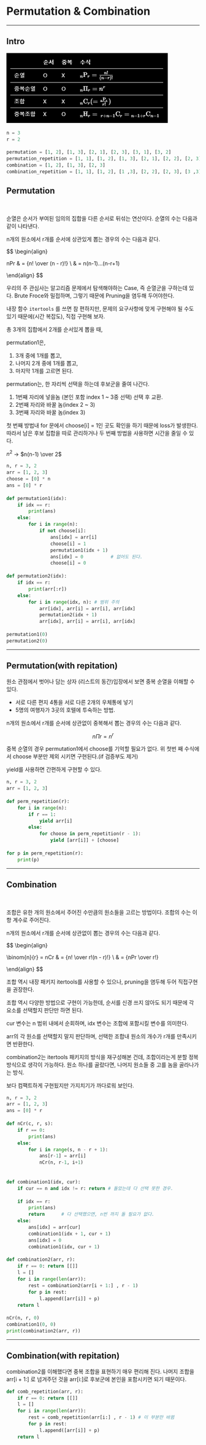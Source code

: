# Permutation & Combination
---
## Intro

![](./cp1.PNG)


```python
n = 3
r = 2

permutation = [1, 2], [1, 3], [2, 1], [2, 3], [3, 1], [3, 2]
permutation_repetition = [1, 1], [1, 2], [1, 3], [2, 1], [2, 2], [2, 3], [3, 1], [3, 2], [3, 3]
combination = [1, 2], [1, 3], [2, 3]
combination_repetition = [1, 1], [1, 2], [1 ,3], [2, 2], [2, 3], [3 ,3]
```


## Permutation
<br>

순열은 순서가 부여된 임의의 집합을 다른 순서로 뒤섞는 연산이다. 순열의 수는 다음과 같이 나타낸다.

n개의 원소에서 r개를 순서에 상관있게 뽑는 경우의 수는 다음과 같다.

$$
\begin{align}

nPr & = {n! \over (n - r)!} \\
& = n(n-1)...(n-r+1)
    
\end{align}
$$

우리의 주 관심사는 알고리즘 문제에서 탐색해야하는 Case, 즉 순열군을 구하는데 있다. Brute Froce와 밀접하며, 그렇기 때문에 Pruning을 염두해 두어야한다. 

내장 함수 `itertools` 를 쓰면 참 편하지만, 문제의 요구사항에 맞게 구현해야 될 수도 있기 때문에(시간 복잡도), 직접 구현해 보자.


총 3개의 집합에서 2개를 순서있게 뽑을 때, 

permutation1은,
1. 3개 중에 1개를 뽑고,
2. 나머지 2개 중에 1개를 뽑고,
3. 마지막 1개를 고르면 된다.

permutation는, 한 자리씩 선택을 하는데 후보군을 줄여 나간다.
1. 1번째 자리에 넣을놈 (본인 포함 index 1 ~ 3중 선택) 선택 후 교환.
2. 2번째 자리와 바꿀 놈(index 2 ~ 3)
3. 3번째 자리와 바꿀 놈(index 3)

첫 번째 방법내 for 문에서 choose[i] = 1인 곳도 확인을 하기 때문에 loss가 발생한다. 따라서 남은 후보 집합을 따로 관리하거나 두 번째 방법을 사용하면 시간을 줄일 수 있다.

$n^2$ -> $n(n-1) \over 2$


```python
n, r = 3, 2
arr = [1, 2, 3]
choose = [0] * n
ans = [0] * r

def permutation1(idx):
    if idx == r:
        print(ans)
    else:
        for i in range(n):
            if not choose[i]:
                ans[idx] = arr[i]
                choose[i] = 1
                permutation1(idx + 1)
                ans[idx] = 0          # 없어도 된다.
                choose[i] = 0

def permutation2(idx):
    if idx == r:
        print(arr[:r])
    else:
        for i in range(idx, n): # 범위 주의 
            arr[idx], arr[i] = arr[i], arr[idx]
            permutation2(idx + 1)
            arr[idx], arr[i] = arr[i], arr[idx]

permutation1(0)            
permutation2(0)
```
---
## Permutation(with repitation)

원소 관점에서 벗어나 담는 상자 (리스트의 동간)입장에서 보면 중복 순열을 이해할 수 있다.

- 서로 다른 편지 4통을 서로 다른 2개의 우체통에 넣기
- 5명의 여행자가 3곳의 호텔에 투숙하는 방법.


n개의 원소에서 r개를 순서에 상관없이 중복해서 뽑는 경우의 수는 다음과 같다.

$$
n\Pi r = n^r
$$

중복 순열의 경우 permutation1에서 choose를 기억할 필요가 없다.
위 첫번 째 수식에서 choose 부분만 제외 시키면 구현된다.(if 검증부도 제거)

yield를 사용하면 간편하게 구현할 수 있다.

```python 
n, r = 3, 2
arr = [1, 2, 3]

def perm_repetition(r):
    for i in range(n):
        if r == 1:
            yield arr[i]
        else:
            for choose in perm_repetition(r - 1):
                yield [arr[i]] + [choose]

for p in perm_repetition(r):
    print(p)

```

---

## Combination
<br>

조합은 유한 개의 원소에서 주어진 수만큼의 원소들을 고르는 방법이다. 조합의 수는 이항 계수로 주어진다.

n개의 원소에서 r개를 순서에 상관없이 뽑는 경우의 수는 다음과 같다.

$$
\begin{align}

\binom{n}{r} = nCr & = {n! \over r!(n - r)!} \\
& = {nPr \over r!}
    
\end{align}
$$

조합 역시 내장 패키지 itertools를 사용할 수 있으나, pruning을 염두해 두어 직접구현을 권장한다.


조합 역시 다양한 방법으로 구현이 가능한데, 순서를 신경 쓰지 않아도 되기 때문에 각 요소를 선택할지 판단만 하면 된다.

cur 변수는 n 범위 내에서 순회하며, idx 변수는 조합에 포함시킬 변수를 의미한다.

arr의 각 원소를 선택할지 말지 판단하며, 선택한 조합내 원소의 개수가 r개를 만족시키면 반환한다.

combination2는 itertools 패키지의 방식을 재구성해본 건데, 조합이라는게 분할 정복 방식으로 생각이 가능하다. 원소 하나를 골랐다면, 나머지 원소들 중 고를 놈을 골라나가는 방식. 

보다 컴팩트하게 구현됬지만 가지치기가 까다로워 보인다. 


```python
n, r = 3, 2
arr = [1, 2, 3]
ans = [0] * r

def nCr(c, r, s):
    if r == 0:
        print(ans)
    else:
        for i in range(s, n - r + 1):
            ans[r-1] = arr[i]
            nCr(n, r-1, i+1)


def combination1(idx, cur):
    if cur == n and idx != r: return # 돌았는데 다 선택 못한 경우.

    if idx == r:
        print(ans)
        return      # 다 선택했으면, n번 까지 돌 필요가 없다.
    else:
        ans[idx] = arr[cur]
        combination1(idx + 1, cur + 1)
        ans[idx] = 0
        combination1(idx, cur + 1)

def combination2(arr, r):
    if r == 0: return [[]]
    l = []
    for i in range(len(arr)):
        rest = combination2(arr[i + 1:] , r - 1)
        for p in rest:
            l.append([arr[i]] + p)
    return l

nCr(n, r, 0)
combination1(0, 0)
print(combination2(arr, r))

```

---

## Combination(with repitation)


combination2를 이해했다면 중복 조합을 표현하기 매우 편리해 진다. 나머지 조합을 arr[i + 1:] 로 넘겨주던 것을 arr[i:]로 후보군에 본인을 포함시키면 되기 때문이다.
```python
def comb_repetition(arr, r):
    if r == 0: return [[]]
    l = []
    for i in range(len(arr)):
        rest = comb_repetition(arr[i:] , r - 1) # 이 부분만 바뀜
        for p in rest:
            l.append([arr[i]] + p)
    return l

```

